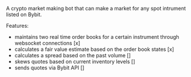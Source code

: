 A crypto market making bot that can make a market for any spot intrument listed on Bybit.

Features:
* maintains two real time order books for a certain instrument through websocket connections [x]
* calculates a fair value estimate based on the order book states [x]
* calculates a spread based on the past volume []
* skews quotes based on current inventory levels []
* sends quotes via Bybit API []
